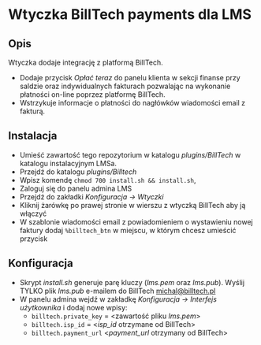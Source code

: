 # Wtyczka BillTech payments dla LMS

## Opis
Wtyczka dodaje integrację z platformą BillTech. 
* Dodaje przycisk *Opłać teraz* do panelu klienta w sekcji finanse przy saldzie oraz indywidualnych 
fakturach pozwalając na wykonanie płatności on-line poprzez platformę BillTech.
* Wstrzykuje informacje o płatności do nagłówków wiadomości email z fakturą.

## Instalacja
* Umieść zawartość tego repozytorium w katalogu *plugins/BillTech* w katalogu instalacyjnym LMSa.
* Przejdź do katalogu *plugins/Billtech*
* Wpisz komendę `chmod 700 install.sh && install.sh`,
* Zaloguj się do panelu admina LMS
* Przejdź do zakładki *Konfiguracja -> Wtyczki*
* Kliknij żarówkę po prawej stronie w wierszu z wtyczką BillTech aby ją włączyć
* W szablonie wiadomości email z powiadomieniem o wystawieniu nowej faktury dodaj `%billtech_btn`
w miejscu, w którym chcesz umieścić przycisk

## Konfiguracja
* Skrypt *install.sh* generuje parę kluczy (*lms.pem* oraz *lms.pub*). Wyślij TYLKO plik *lms.pub*
e-mailem do BillTech <michal@billtech.pl>
* W panelu admina wejdź w zakładkę *Konfiguracja -> Interfejs użytkownika* i dodaj nowe wpisy:
	* `billtech.private_key` = <zawartość pliku *lms.pem*>
	* `billtech.isp_id` = <*isp_id* otrzymane od BillTech>
	* `billtech.payment_url` <*payment_url* otrzymany od BillTech>